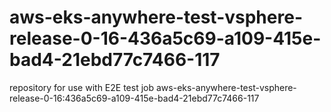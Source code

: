 # aws-eks-anywhere-test-vsphere-release-0-16-436a5c69-a109-415e-bad4-21ebd77c7466-117
repository for use with E2E test job aws-eks-anywhere-test-vsphere-release-0-16:436a5c69-a109-415e-bad4-21ebd77c7466-117
